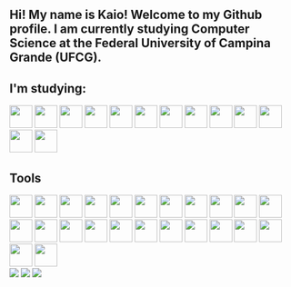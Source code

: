 ## Hi! My name is Kaio! Welcome to my Github profile. I am currently studying Computer Science at the Federal University of Campina Grande (UFCG).

## I'm studying:

<img src="https://cdn.jsdelivr.net/gh/devicons/devicon@latest/icons/html5/html5-plain-wordmark.svg" width="40" height="40"/> 
<img src="https://cdn.jsdelivr.net/gh/devicons/devicon@latest/icons/css3/css3-original-wordmark.svg" width="40" height="40"/> 
<img src="https://cdn.jsdelivr.net/gh/devicons/devicon@latest/icons/javascript/javascript-original.svg" width="40" height="40"/> 
<img src="https://cdn.jsdelivr.net/gh/devicons/devicon/icons/react/react-original-wordmark.svg" width="40" height="40"/> 
<img src="https://cdn.jsdelivr.net/gh/devicons/devicon/icons/nestjs/nestjs-original-wordmark.svg" width="40" height="40"/> 
<img src="https://cdn.jsdelivr.net/gh/devicons/devicon/icons/nodejs/nodejs-original-wordmark.svg" width="40" height="40"/> 
<img src="https://cdn.jsdelivr.net/gh/devicons/devicon/icons/nextjs/nextjs-original-wordmark.svg" width="40" height="40"/> 
<img src="https://cdn.jsdelivr.net/gh/devicons/devicon/icons/typescript/typescript-original.svg" width="40" height="40"/> 
<img src="https://cdn.jsdelivr.net/gh/devicons/devicon/icons/java/java-original-wordmark.svg" width="40" height="40"/> 
<img src="https://cdn.jsdelivr.net/gh/devicons/devicon/icons/spring/spring-original-wordmark.svg" width="40" height="40"/> 
<img src="https://cdn.jsdelivr.net/gh/devicons/devicon/icons/python/python-original-wordmark.svg" width="40" height="40"/> 
<img src="https://cdn.jsdelivr.net/gh/devicons/devicon/icons/django/django-plain.svg" width="40" height="40"/> 
<img src="https://cdn.jsdelivr.net/gh/devicons/devicon/icons/flask/flask-original-wordmark.svg" width="40" height="40"/>

## Tools

<img src="https://cdn.jsdelivr.net/gh/devicons/devicon/icons/visualstudio/visualstudio-original.svg" width="40" height="40"/> 
<img src="https://cdn.jsdelivr.net/gh/devicons/devicon/icons/eclipse/eclipse-original.svg" width="40" height="40"/> 
<img src="https://cdn.jsdelivr.net/gh/devicons/devicon/icons/intellij/intellij-original.svg" width="40" height="40"/> 
<img src="https://cdn.jsdelivr.net/gh/devicons/devicon/icons/pycharm/pycharm-original.svg" width="40" height="40"/> 
<img src="https://cdn.jsdelivr.net/gh/devicons/devicon/icons/vim/vim-plain.svg" width="40" height="40"/> 
<img src="https://cdn.jsdelivr.net/gh/devicons/devicon/icons/git/git-original.svg" width="40" height="40"/> 
<img src="https://cdn.jsdelivr.net/gh/devicons/devicon/icons/postgresql/postgresql-plain-wordmark.svg" width="40" height="40"/> 
<img src="https://cdn.jsdelivr.net/gh/devicons/devicon/icons/mysql/mysql-plain-wordmark.svg" width="40" height="40"/> 
<img src="https://cdn.jsdelivr.net/gh/devicons/devicon/icons/mongodb/mongodb-plain-wordmark.svg" width="40" height="40"/> 
<img src="https://cdn.jsdelivr.net/gh/devicons/devicon/icons/sqlite/sqlite-plain-wordmark.svg" width="40" height="40"/> 
<img src="https://cdn.jsdelivr.net/gh/devicons/devicon/icons/numpy/numpy-original-wordmark.svg" width="40" height="40"/> 
<img src="https://cdn.jsdelivr.net/gh/devicons/devicon/icons/pandas/pandas-plain-wordmark.svg" width="40" height="40"/> 
<img src="https://cdn.jsdelivr.net/gh/devicons/devicon/icons/matplotlib/matplotlib-plain.svg" width="40" height="40"/> 
<img src="https://cdn.jsdelivr.net/gh/devicons/devicon/icons/tensorflow/tensorflow-original-wordmark.svg" width="40" height="40"/> 
<img src="https://cdn.jsdelivr.net/gh/devicons/devicon/icons/pytorch/pytorch-original-wordmark.svg" width="40" height="40"/> 
<img src="https://cdn.jsdelivr.net/gh/devicons/devicon/icons/opencv/opencv-plain-wordmark.svg" width="40" height="40"/> 
<img src="https://cdn.jsdelivr.net/gh/devicons/devicon/icons/postman/postman-original.svg" width="40" height="40"/> 
<img src="https://cdn.jsdelivr.net/gh/devicons/devicon/icons/insomnia/insomnia-original.svg" width="40" height="40"/> 
<img src="https://cdn.jsdelivr.net/gh/devicons/devicon/icons/poetry/poetry-original.svg" width="40" height="40"/> 
<img src="https://cdn.jsdelivr.net/gh/devicons/devicon/icons/pypi/pypi-plain-wordmark.svg" width="40" height="40"/> 
<img src="https://cdn.jsdelivr.net/gh/devicons/devicon/icons/jupyter/jupyter-plain-wordmark.svg" width="40" height="40"/> 
<img src="https://cdn.jsdelivr.net/gh/devicons/devicon/icons/googlecolab/googlecolab-original.svg" width="40" height="40"/> 
<img src="https://cdn.jsdelivr.net/gh/devicons/devicon/icons/npm/npm-original.svg" width="40" height="40"/> 
<img src="https://cdn.jsdelivr.net/gh/devicons/devicon/icons/powershell/powershell-original.svg" width="40" height="40"/>


<div> 
  <a href = "mailto:kaiovitor0707@gmail.com"><img src="https://img.shields.io/badge/-Gmail-%23333?style=for-the-badge&logo=gmail&logoColor=white" target="_blank"></a>
  <a href="https://www.linkedin.com/in/kaio-vitor-programador" target="_blank"><img src="https://img.shields.io/badge/-LinkedIn-%230077B5?style=for-the-badge&logo=linkedin&logoColor=white" target="_blank"></a> 
   <a href="https://portf-lio-orcin.vercel.app" target="_blank"><img src="https://img.shields.io/badge/website-000000?style=for-the-badge&logo=About.me&logoColor=white" target="_blank"></a> 
</div>







